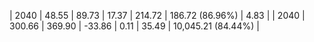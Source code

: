 | 2040 | 48.55 | 89.73 |  17.37 | 214.72 | 186.72 (86.96%) | 4.83 |
| 2040 | 300.66 | 369.90 | -33.86 | 0.11 | 35.49 | 10,045.21 (84.44%) |

